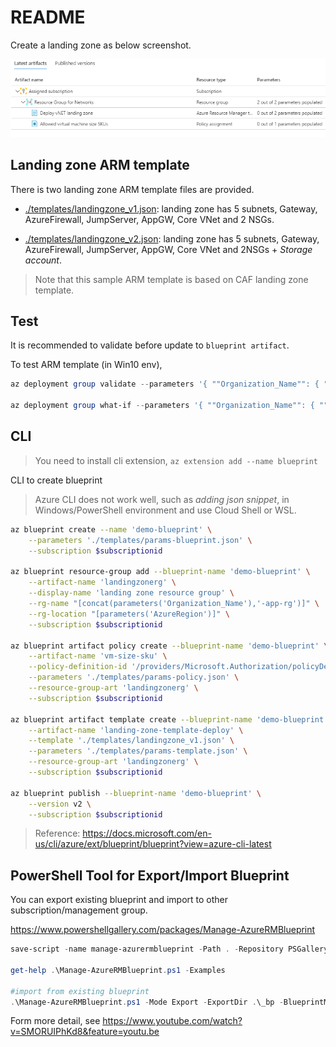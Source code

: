 # README

Create a landing zone as below screenshot.

![Blueprint](landingzone.png)

## Landing zone ARM template

There is two landing zone ARM template files are provided.

- [./templates/landingzone_v1.json](./templates/landingzone_v1.json): landing zone has 5 subnets, Gateway, AzureFirewall, JumpServer, AppGW, Core VNet and 2 NSGs.

- [./templates/landingzone_v2.json](./templates/landingzone_v2.json): landing zone has 5 subnets, Gateway, AzureFirewall, JumpServer, AppGW, Core VNet and 2NSGs + _Storage account_.

> Note that this sample ARM template is based on CAF landing zone template.


## Test

It is recommended to validate before update to `blueprint artifact`. 

To test ARM template (in Win10 env),

```powershell
az deployment group validate --parameters '{ ""Organization_Name"": { ""value"": ""constoso"" }, ""IPAddress_Space"": {""value"": ""10.100""} }'  --resource-group app-rg --template-file landingzone_v2.json

az deployment group what-if --parameters '{ ""Organization_Name"": { ""value"": ""contoso"" }, ""IPAddress_Space"": {""value"": ""10.100""} }'  --resource-group app-rg --template-file landingzone_v2.json
```

## CLI

> You need to install cli extension, `az extension add --name blueprint`

CLI to create blueprint

> Azure CLI does not work well, such as _adding json snippet_, in Windows/PowerShell environment and use Cloud Shell or WSL.

```sh
az blueprint create --name 'demo-blueprint' \
    --parameters './templates/params-blueprint.json' \
    --subscription $subscriptionid

az blueprint resource-group add --blueprint-name 'demo-blueprint' \
    --artifact-name 'landingzonerg' \
    --display-name 'landing zone resource group' \
    --rg-name "[concat(parameters('Organization_Name'),'-app-rg')]" \
    --rg-location "[parameters('AzureRegion')]" \
    --subscription $subscriptionid

az blueprint artifact policy create --blueprint-name 'demo-blueprint' \
    --artifact-name 'vm-size-sku' \
    --policy-definition-id '/providers/Microsoft.Authorization/policyDefinitions/cccc23c7-8427-4f53-ad12-b6a63eb452b3' \
    --parameters './templates/params-policy.json' \
    --resource-group-art 'landingzonerg' \
    --subscription $subscriptionid

az blueprint artifact template create --blueprint-name 'demo-blueprint' \
    --artifact-name 'landing-zone-template-deploy' \
    --template './templates/landingzone_v1.json' \
    --parameters './templates/params-template.json' \
    --resource-group-art 'landingzonerg' \
    --subscription $subscriptionid

az blueprint publish --blueprint-name 'demo-blueprint' \
    --version v2 \
    --subscription $subscriptionid
```

> Reference: https://docs.microsoft.com/en-us/cli/azure/ext/blueprint/blueprint?view=azure-cli-latest

## PowerShell Tool for Export/Import Blueprint

You can export existing blueprint and import to other subscription/management group.

https://www.powershellgallery.com/packages/Manage-AzureRMBlueprint

```powershell
save-script -name manage-azurermblueprint -Path . -Repository PSGallery

get-help .\Manage-AzureRMBlueprint.ps1 -Examples

#import from existing blueprint
.\Manage-AzureRMBlueprint.ps1 -Mode Export -ExportDir .\_bp -BlueprintMode Subscription -SubscriptionId $subscriptionid
```
Form more detail, see https://www.youtube.com/watch?v=SMORUIPhKd8&feature=youtu.be